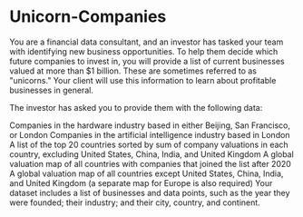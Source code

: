 # Unicorn-Companies
You are a financial data consultant, and an investor has tasked your team with identifying new business opportunities. To help them decide which future companies to invest in, you will provide a list of current businesses valued at more than $1 billion. These are sometimes referred to as "unicorns." Your client will use this information to learn about profitable businesses in general.

The investor has asked you to provide them with the following data:

Companies in the hardware industry based in either Beijing, San Francisco, or London
Companies in the artificial intelligence industry based in London
A list of the top 20 countries sorted by sum of company valuations in each country, excluding United States, China, India, and United Kingdom
A global valuation map of all countries with companies that joined the list after 2020
A global valuation map of all countries except United States, China, India, and United Kingdom (a separate map for Europe is also required)
Your dataset includes a list of businesses and data points, such as the year they were founded; their industry; and their city, country, and continent.
